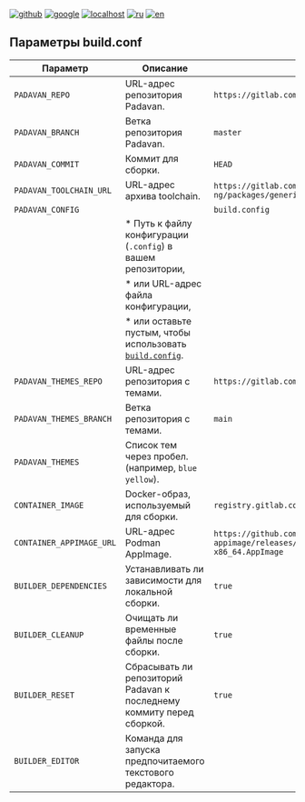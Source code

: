 [![github](https://img.shields.io/badge/GITHUB-builder-red.svg)](github.md)
[![google](https://img.shields.io/badge/GOOGLE-builder-red.svg)](google.md)
[![localhost](https://img.shields.io/badge/LOCALHOST-builder-red.svg)](localhost.md)
[![ru](https://img.shields.io/badge/lang-ru-green)](conf.md)
[![en](https://img.shields.io/badge/lang-en-white)](../en-US/conf.md)

## Параметры build.conf

| Параметр | Описание | По умолчанию |
|---|---|---|
| `PADAVAN_REPO` | URL-адрес репозитория Padavan. | `https://gitlab.com/hadzhioglu/padavan-ng.git` |
| `PADAVAN_BRANCH` | Ветка репозитория Padavan. | `master` |
| `PADAVAN_COMMIT` | Коммит для сборки. | `HEAD` |
| `PADAVAN_TOOLCHAIN_URL` | URL-адрес архива toolchain. | `https://gitlab.com/api/v4/projects/hadzhioglu%2Fpadavan-ng/packages/generic/toolchain/latest/toolchain.tzst` |
| `PADAVAN_CONFIG` |  | `build.config` |
| | * Путь к файлу конфигурации (`.config`) в вашем репозитории,  | |
| | * или URL-адрес файла конфигурации, | |
| | * или оставьте пустым, чтобы использовать [`build.config`](../../build.config). | |
| `PADAVAN_THEMES_REPO` | URL-адрес репозитория с темами. | `https://gitlab.com/hadzhioglu/padavan-themes.git` |
| `PADAVAN_THEMES_BRANCH` | Ветка репозитория с темами. | `main` |
| `PADAVAN_THEMES` | Список тем через пробел. (например, `blue yellow`). |  |
| `CONTAINER_IMAGE` | Docker-образ, используемый для сборки. | `registry.gitlab.com/hadzhioglu/padavan-ng` |
| `CONTAINER_APPIMAGE_URL` | URL-адрес Podman AppImage. | `https://github.com/popsUlfr/podman-appimage/releases/download/v4.2.1-r1/podman-4.2.1-r1-x86_64.AppImage` |
| `BUILDER_DEPENDENCIES` | Устанавливать ли зависимости для локальной сборки. | `true` |
| `BUILDER_CLEANUP` | Очищать ли временные файлы после сборки. | `true` |
| `BUILDER_RESET` | Сбрасывать ли репозиторий Padavan к последнему коммиту перед сборкой. | `true` |
| `BUILDER_EDITOR` | Команда для запуска предпочитаемого текстового редактора. |  |
